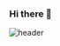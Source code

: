 ### Hi there 👋

![header](https://user-images.githubusercontent.com/65674658/134672411-fa4fccb7-0250-42d3-add3-b8b60668a7d8.png)



<!--
**lucasbottrel/lucasbottrel** is a ✨ _special_ ✨ repository because its `README.md` (this file) appears on your GitHub profile.


Here are some ideas to get you started:

- 🔭 I’m currently working on ...
- 🌱 I’m currently learning ...
- 👯 I’m looking to collaborate on ...
- 🤔 I’m looking for help with ...
- 💬 Ask me about ...
- 📫 How to reach me: ...
- 😄 Pronouns: ...
- ⚡ Fun fact: ...
-->
